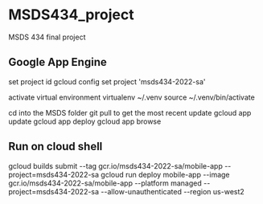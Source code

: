 # MSDS434_project
MSDS 434 final project

## Google App Engine

set project id
gcloud config set project 'msds434-2022-sa'

activate virtual environment
virtualenv ~/.venv
source ~/.venv/bin/activate

cd into the MSDS folder
git pull to get the most recent update
gcloud app update
gcloud app deploy
gcloud app browse

## Run on cloud shell
gcloud builds submit --tag gcr.io/msds434-2022-sa/mobile-app --project=msds434-2022-sa
gcloud run deploy mobile-app --image gcr.io/msds434-2022-sa/mobile-app --platform managed --project=msds434-2022-sa --allow-unauthenticated --region us-west2
